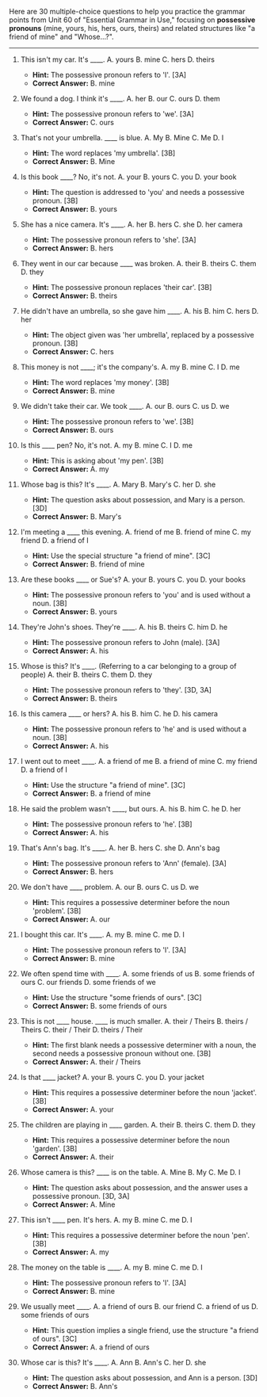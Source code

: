 Here are 30 multiple-choice questions to help you practice the grammar points from Unit 60 of "Essential Grammar in Use," focusing on **possessive pronouns** (mine, yours, his, hers, ours, theirs) and related structures like "a friend of mine" and "Whose...?".

***

1.  This isn't my car. It's ____.
    A. yours B. mine C. hers D. theirs
    *   **Hint:** The possessive pronoun refers to 'I'. [3A]
    *   **Correct Answer:** B. mine

2.  We found a dog. I think it's ____.
    A. her B. our C. ours D. them
    *   **Hint:** The possessive pronoun refers to 'we'. [3A]
    *   **Correct Answer:** C. ours

3.  That's not your umbrella. ____ is blue.
    A. My B. Mine C. Me D. I
    *   **Hint:** The word replaces 'my umbrella'. [3B]
    *   **Correct Answer:** B. Mine

4.  Is this book ____? No, it's not.
    A. your B. yours C. you D. your book
    *   **Hint:** The question is addressed to 'you' and needs a possessive pronoun. [3B]
    *   **Correct Answer:** B. yours

5.  She has a nice camera. It's ____.
    A. her B. hers C. she D. her camera
    *   **Hint:** The possessive pronoun refers to 'she'. [3A]
    *   **Correct Answer:** B. hers

6.  They went in our car because ____ was broken.
    A. their B. theirs C. them D. they
    *   **Hint:** The possessive pronoun replaces 'their car'. [3B]
    *   **Correct Answer:** B. theirs

7.  He didn't have an umbrella, so she gave him ____.
    A. his B. him C. hers D. her
    *   **Hint:** The object given was 'her umbrella', replaced by a possessive pronoun. [3B]
    *   **Correct Answer:** C. hers

8.  This money is not ____; it's the company's.
    A. my B. mine C. I D. me
    *   **Hint:** The word replaces 'my money'. [3B]
    *   **Correct Answer:** B. mine

9.  We didn't take their car. We took ____.
    A. our B. ours C. us D. we
    *   **Hint:** The possessive pronoun refers to 'we'. [3B]
    *   **Correct Answer:** B. ours

10. Is this ____ pen? No, it's not.
    A. my B. mine C. I D. me
    *   **Hint:** This is asking about 'my pen'. [3B]
    *   **Correct Answer:** A. my

11. Whose bag is this? It's ____.
    A. Mary B. Mary's C. her D. she
    *   **Hint:** The question asks about possession, and Mary is a person. [3D]
    *   **Correct Answer:** B. Mary's

12. I'm meeting a ____ this evening.
    A. friend of me B. friend of mine C. my friend D. a friend of I
    *   **Hint:** Use the special structure "a friend of mine". [3C]
    *   **Correct Answer:** B. friend of mine

13. Are these books ____ or Sue's?
    A. your B. yours C. you D. your books
    *   **Hint:** The possessive pronoun refers to 'you' and is used without a noun. [3B]
    *   **Correct Answer:** B. yours

14. They're John's shoes. They're ____.
    A. his B. theirs C. him D. he
    *   **Hint:** The possessive pronoun refers to John (male). [3A]
    *   **Correct Answer:** A. his

15. Whose is this? It's ____. (Referring to a car belonging to a group of people)
    A. their B. theirs C. them D. they
    *   **Hint:** The possessive pronoun refers to 'they'. [3D, 3A]
    *   **Correct Answer:** B. theirs

16. Is this camera ____ or hers?
    A. his B. him C. he D. his camera
    *   **Hint:** The possessive pronoun refers to 'he' and is used without a noun. [3B]
    *   **Correct Answer:** A. his

17. I went out to meet ____.
    A. a friend of me B. a friend of mine C. my friend D. a friend of I
    *   **Hint:** Use the structure "a friend of mine". [3C]
    *   **Correct Answer:** B. a friend of mine

18. He said the problem wasn't ____, but ours.
    A. his B. him C. he D. her
    *   **Hint:** The possessive pronoun refers to 'he'. [3B]
    *   **Correct Answer:** A. his

19. That's Ann's bag. It's ____.
    A. her B. hers C. she D. Ann's bag
    *   **Hint:** The possessive pronoun refers to 'Ann' (female). [3A]
    *   **Correct Answer:** B. hers

20. We don't have ____ problem.
    A. our B. ours C. us D. we
    *   **Hint:** This requires a possessive determiner before the noun 'problem'. [3B]
    *   **Correct Answer:** A. our

21. I bought this car. It's ____.
    A. my B. mine C. me D. I
    *   **Hint:** The possessive pronoun refers to 'I'. [3A]
    *   **Correct Answer:** B. mine

22. We often spend time with ____.
    A. some friends of us B. some friends of ours C. our friends D. some friends of we
    *   **Hint:** Use the structure "some friends of ours". [3C]
    *   **Correct Answer:** B. some friends of ours

23. This is not ____ house. ____ is much smaller.
    A. their / Theirs B. theirs / Theirs C. their / Their D. theirs / Their
    *   **Hint:** The first blank needs a possessive determiner with a noun, the second needs a possessive pronoun without one. [3B]
    *   **Correct Answer:** A. their / Theirs

24. Is that ____ jacket?
    A. your B. yours C. you D. your jacket
    *   **Hint:** This requires a possessive determiner before the noun 'jacket'. [3B]
    *   **Correct Answer:** A. your

25. The children are playing in ____ garden.
    A. their B. theirs C. them D. they
    *   **Hint:** This requires a possessive determiner before the noun 'garden'. [3B]
    *   **Correct Answer:** A. their

26. Whose camera is this? ____ is on the table.
    A. Mine B. My C. Me D. I
    *   **Hint:** The question asks about possession, and the answer uses a possessive pronoun. [3D, 3A]
    *   **Correct Answer:** A. Mine

27. This isn't ____ pen. It's hers.
    A. my B. mine C. me D. I
    *   **Hint:** This requires a possessive determiner before the noun 'pen'. [3B]
    *   **Correct Answer:** A. my

28. The money on the table is ____.
    A. my B. mine C. me D. I
    *   **Hint:** The possessive pronoun refers to 'I'. [3A]
    *   **Correct Answer:** B. mine

29. We usually meet ____.
    A. a friend of ours B. our friend C. a friend of us D. some friends of ours
    *   **Hint:** This question implies a single friend, use the structure "a friend of ours". [3C]
    *   **Correct Answer:** A. a friend of ours

30. Whose car is this? It's ____.
    A. Ann B. Ann's C. her D. she
    *   **Hint:** The question asks about possession, and Ann is a person. [3D]
    *   **Correct Answer:** B. Ann's